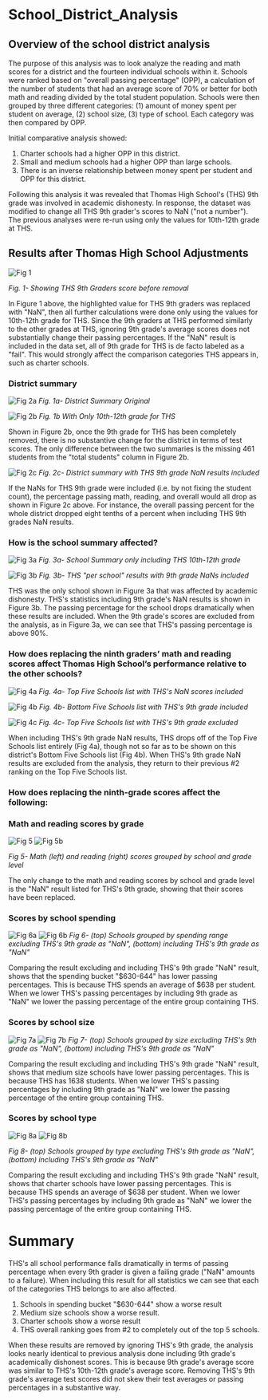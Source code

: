 # School_District_Analysis

## Overview of the school district analysis

The purpose of this analysis was to look analyze the reading and math scores for a district and the fourteen individual schools within it. Schools were ranked based on "overall passing percentage" (OPP), a calculation of the number of students that had an average score of 70% or better for both math and reading divided by the total student population. Schools were then grouped by three different categories: (1) amount of money spent per student on average, (2) school size, (3) type of school. Each category was then compared by OPP.

Initial comparative analysis showed:

1. Charter schools had a higher OPP in this district.
2. Small and medium schools had a higher OPP than large schools.
3. There is an inverse relationship between money spent per student and OPP for this district.

Following this analysis it was revealed that Thomas High School's (THS) 9th grade was involved in academic dishonesty. In response, the dataset was modified to change all THS 9th grader's scores to NaN ("not a number"). The previous analyses were re-run using only the values for 10th-12th grade at THS.

## Results after Thomas High School Adjustments

![Fig 1](./Resources/ths_cheaters.PNG)

*Fig. 1- Showing THS 9th Graders score before removal*

In Figure 1 above, the highlighted value for THS 9th graders was replaced with "NaN", then all further calculations were done only using the values for 10th-12th grade for THS. Since the 9th graders at THS performed similarly to the other grades at THS, ignoring 9th grade's average scores does not substantially change their passing percentages. If the "NaN" result is included in the data set, all of 9th grade for THS is de facto labeled as a "fail". This would strongly affect the comparison categories THS appears in, such as charter schools.

### District summary

![Fig 2a](Resources/gold_district_summary.PNG)
*Fig. 1a- District Summary Original*

![Fig 2b](Resources/new_district_summary.PNG)
*Fig. 1b With Only 10th-12th grade for THS*

Shown in Figure 2b, once the 9th grade for THS has been completely removed, there is no substantive change for the district in terms of test scores. The only difference between the two summaries is the missing 461 students from the "total students" column in Figure 2b.

![Fig 2c](./Resources/ds_run_without_changing_student_count.PNG)
*Fig. 2c- District summary with THS 9th grade NaN results included*

If the NaNs for THS 9th grade were included (i.e. by not fixing the student count), the percentage passing math, reading, and overall would all drop as shown in Figure 2c above. For instance, the overall passing percent for the whole district dropped eight tenths of a percent when including THS 9th grades NaN results.

### How is the school summary affected?

![Fig 3a](./Resources/new_per_school_summary.PNG)
*Fig. 3a- School Summary only including THS 10th-12th grade*

![Fig 3b](./Resources/old_per_school_summary.PNG)
*Fig. 3b- THS "per school" results with 9th grade NaNs included*

THS was the only school shown in Figure 3a that was affected by academic dishonesty. THS's statistics including 9th grade's NaN results is shown in Figure 3b. The passing percentage for the school drops dramatically when these results are included. When the 9th grade's scores are excluded from the analysis, as in Figure 3a, we can see that THS's passing percentage is above 90%.

### How does replacing the ninth graders’ math and reading scores affect Thomas High School’s performance relative to the other schools?

![Fig 4a](./Resources/old_top_five_schools.PNG)
_Fig. 4a- Top Five Schools list with THS's NaN scores included_

![Fig 4b](./Resources/old_bottom_five_schools.PNG)
_Fig. 4b- Bottom Five Schools list with THS's 9th grade included_

![Fig 4c](./Resources/new_top_five_schools.PNG)
_Fig. 4c- Top Five Schools list with THS's 9th grade excluded_

When including THS's 9th grade NaN results, THS drops off of the Top Five Schools list entirely (Fig 4a), though not so far as to be shown on this district's Bottom Five Schools list (Fig 4b). When THS's 9th grade NaN results are excluded from the analysis, they return to their previous #2 ranking on the Top Five Schools list.

### How does replacing the ninth-grade scores affect the following:

### Math and reading scores by grade

![Fig 5](./Resources/new_math_scores_by_grade.PNG) ![Fig 5b](./Resources/new_reading_scores_by_grade.PNG)

_Fig 5- Math (left) and reading (right) scores grouped by school and grade level_

The only change to the math and reading scores by school and grade level is the "NaN" result listed for THS's 9th grade, showing that their scores have been replaced.
### Scores by school spending

![Fig 6a](./Resources/new_scores_by_spending.PNG)
![Fig 6b](./Resources/old_schools_by_spending.PNG)
*Fig 6- (top) Schools grouped by spending range excluding THS's 9th grade as "NaN", (bottom) including THS's 9th grade as "NaN"*

Comparing the result excluding and including THS's 9th grade "NaN" result, shows that the spending bucket "$630-644" has lower passing percentages. This is because THS spends an average of $638 per student. When we lower THS's passing percentages by including 9th grade as "NaN" we lower the passing percentage of the entire group containing THS.
### Scores by school size

![Fig 7a](./Resources/new_scores_by_size.PNG)
![Fig 7b](./Resources/old_scores_by_size.PNG)
*Fig 7- (top) Schools grouped by size excluding THS's 9th grade as "NaN", (bottom) including THS's 9th grade as "NaN"*

Comparing the result excluding and including THS's 9th grade "NaN" result, shows that medium size schools have lower passing percentages. This is because THS has 1638 students. When we lower THS's passing percentages by including 9th grade as "NaN" we lower the passing percentage of the entire group containing THS.
### Scores by school type

![Fig 8a](./Resources/new_scores_by_type.PNG)
![Fig 8b](./Resources/old_scores_by_type.PNG)

*Fig 8- (top) Schools grouped by type excluding THS's 9th grade as "NaN", (bottom) including THS's 9th grade as "NaN"*

Comparing the result excluding and including THS's 9th grade "NaN" result, shows that charter schools have lower passing percentages. This is because THS spends an average of $638 per student. When we lower THS's passing percentages by including 9th grade as "NaN" we lower the passing percentage of the entire group containing THS.

# Summary

THS's all school performance falls dramatically in terms of passing percentage when every 9th grader is given a failing grade ("NaN" amounts to a failure). When including this result for all statistics we can see that each of the categories THS belongs to are also affected.

1. Schools in spending bucket "$630-644" show a worse result
2. Medium size schools show a worse result.
3. Charter schools show a worse result
4. THS overall ranking goes from #2 to completely out of the top 5 schools.
   
When these results are removed by ignoring THS's 9th grade, the analysis looks nearly identical to previous analysis done including 9th grade's academically dishonest scores. This is because 9th grade's average score was similar to THS's 10th-12th grade's average score. Removing THS's 9th grade's average test scores did not skew their test averages or passing percentages in a substantive way.